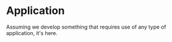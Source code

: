 # Application
Assuming we develop something that requires use of any type of application, it's here.
